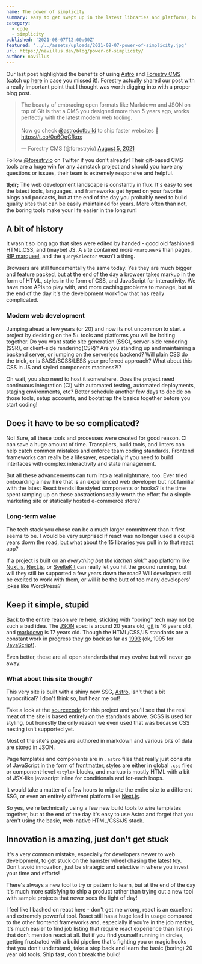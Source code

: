 ```yaml
---
name: The power of simplicity
summary: easy to get swept up in the latest libraries and platforms, but don't underestimate the time savings of "boring" tech.
category:
  - code
  - simplicity
published: '2021-08-07T12:00:00Z'
featured: '../../assets/uploads/2021-08-07-power-of-simplicity.jpg'
url: https://navillus.dev/blog/power-of-simplicity/
author: navillus
---
```


Our last post highlighted the benefits of using [Astro](https://astro.build) and [Forestry CMS](https://forestry.io) (catch up [here](/blog/astro-plus-forestry-revisited) in case you missed it). Forestry actually shared our post with a really important point that I thought was worth digging into with a proper blog post.

<blockquote class="twitter-tweet"><p lang="en" dir="ltr">The beauty of embracing open formats like Markdown and JSON on top of Git is that a CMS you designed more than 5 years ago, works perfectly with the latest modern web tooling.<br><br>Now go check <a href="https://twitter.com/astrodotbuild?ref_src=twsrc%5Etfw">@astrodotbuild</a> to ship faster websites 🚀 <a href="https://t.co/0o6OgCfkgx">https://t.co/0o6OgCfkgx</a></p>&mdash; Forestry CMS (@forestryio) <a href="https://twitter.com/forestryio/status/1423251438063521792?ref_src=twsrc%5Etfw">August 5, 2021</a></blockquote> <script async src="https://platform.twitter.com/widgets.js" charset="utf-8"></script>

Follow [@forestryio](https://twitter.com/forestryio) on Twitter if you don't already! Their git-based CMS tools are a huge win for any Jamstack project and should you have any questions or issues, their team is extremely responsive and helpful.

**tl;dr;** The web development landscape is constantly in flux. It's easy to see the latest tools, languages, and frameworks get hyped on your favorite blogs and podcasts, but at the end of the day you probably need to build quality sites that can be easily maintained for years. More often than not, the boring tools make your life easier in the long run!

## A bit of history

It wasn't so long ago that sites were edited by handed - good old fashioned HTML,CSS, and (maybe) JS. A site contained more `<marquee>`s than pages, [RIP marquee!](https://developer.mozilla.org/en-US/docs/Web/HTML/Element/marquee), and the `querySelector` wasn't a thing.

Browsers are still fundamentally the same today. Yes they are much bigger and feature packed, but at the end of the day a browser takes markup in the form of HTML, styles in the form of CSS, and JavaScript for interactivity. We have more APIs to play with, and more caching problems to manage, but at the end of the day it's the development workflow that has really complicated.

### Modern web development

Jumping ahead a few years (or 20) and now its not uncommon to start a project by deciding on the 5+ tools and platforms you will be bolting together. Do you want static site generation (SSG), server-side rendering (SSR), or client-side rendering(CSR)? Are you standing up and maintaining a backend server, or jumping on the serverless backend? Will plain CSS do the trick, or is SASS/SCSS/LESS your preferred approach? What about this CSS in JS and styled components madness?!?

Oh wait, you also need to host it somewhere. Does the project need continuous integration (CI) with automated testing, automated deployments, staging environments, etc? Better schedule another few days to decide on those tools, setup accounts, and bootstrap the basics together before you start coding!

## Does it have to be so complicated?

No! Sure, all these tools and processes were created for good reason. CI can save a huge amount of time. Transpilers, build tools, and linters can help catch common mistakes and enforce team coding standards. Frontend frameworks can really be a lifesaver, especially if you need to build interfaces with complex interactivity and state management.

But all these advancements can turn into a real nightmare, too. Ever tried onboarding a new hire that is an experienced web developer but not familiar with the latest React trends like styled components or hooks? Is the time spent ramping up on these abstractions really worth the effort for a simple marketing site or statically hosted e-commerce store?

### Long-term value

The tech stack you chose can be a much larger commitment than it first seems to be. I would be very surprised if react was no longer used a couple years down the road, but what about the 15 libraries you pull in to that react app?

If a project is built on an _everything but the kitchen sink™_ app platform like [Nuxt.js](https://nuxtjs.org/), [Next.js](https://nextjs.org/), or [SvelteKit](https://kit.svelte.dev) can really let you hit the ground running, but will they still be supported a few years down the road? Will developers still be excited to work with them, or will it be the butt of too many developers' jokes like WordPress?

## Keep it simple, stupid

Back to the entire reason we're here, sticking with "boring" tech may not be such a bad idea. The [JSON](https://en.wikipedia.org/wiki/JSON) spec is around 20 years old, [git](https://en.wikipedia.org/wiki/Git) is 16 years old, and [markdown](https://en.wikipedia.org/wiki/Markdown) is 17 years old. Though the HTML/CSS/JS standards are a constant work in progress they go back as far as [1993](https://en.wikipedia.org/wiki/HTML) (ok, 1995 for [JavaScript](https://en.wikipedia.org/wiki/JavaScript)).

Even better, these are all open standards that may evolve but will never go away.

### What about this site though?

This very site is built with a shiny new SSG, [Astro](https://astro.build), isn't that a bit hypocritical? I don't think so, but hear me out!

Take a look at the [sourcecode](https://github.com/navillus-bv/navillus-dev) for this project and you'll see that the real meat of the site is based entirely on the standards above. SCSS is used for styling, but honestly the only reason we even used that was because CSS nesting isn't supported yet.

Most of the site's pages are authored in markdown and various bits of data are stored in JSON.

Page templates and components are in `.astro` files that really just consists of JavaScript in the form of [frontmatter](https://docs.astro.build/core-concepts/astro-components#frontmatter-script), styles are either in global `.css` files or component-level `<style>` blocks, and markup is mostly HTML with a bit of JSX-like javascript inline for conditionals and for-each loops.

It would take a matter of a few hours to migrate the entire site to a different SSG, or even an entirely different platform like [Next.js](https://nextjs.org).

So yes, we're technically using a few new build tools to wire templates together, but at the end of the day it's easy to use Astro and forget that you aren't using the basic, web-native HTML/CSS/JS stack.

## Innovation is amazing, just don't get stuck

It's a very common mistake, especially for developers newer to web development, to get stuck on the hamster wheel chasing the latest toy. Don't avoid innovation, just be strategic and selective in where you invest your time and efforts!

There's always a new tool to try or pattern to learn, but at the end of the day it's much more satisfying to ship a product rather than trying out a new tool with sample projects that never sees the light of day!

I feel like I bashed on react here - don't get me wrong, react is an excellent and extremely powerful tool. React still has a huge lead in usage compared to the other frontend frameworks and, especially if you're in the job market, it's much easier to find job listing that require react experience than listings that don't mention react at all. But if you find yourself running in circles, getting frustrated with a build pipeline that's fighting you or magic hooks that you don't understand, take a step back and learn the basic (boring) 20 year old tools. Ship fast, don't break the build!
